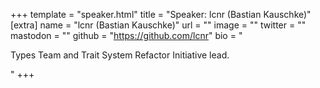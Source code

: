 +++
template = "speaker.html"
title = "Speaker: lcnr (Bastian Kauschke)"
[extra]
  name = "lcnr (Bastian Kauschke)"
  url = ""
  image = ""
  twitter = ""
  mastodon = ""
  github = "https://github.com/lcnr"
  bio = "<p>Types Team and Trait System Refactor Initiative lead.</p>"
+++
